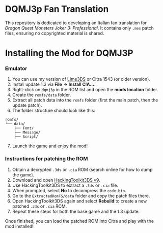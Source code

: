 # DQMJ3p Fan Translation

This repository is dedicated to developing an Italian fan translation for _Dragon Quest Monsters Joker 3: Professional_. It contains only `.mes` patch files, ensuring no copyrighted material is shared.

# Installing the Mod for DQMJ3P

<h3>Emulator</h3>

1. You can use my version of [Lime3DS](https://github.com/Lurpigi/lime3ds-dqmj3p) or Citra 1543 (or older version).
2. Install update 1.3 via **File** → **Install CIA…**.
3. Right-click on `dqmj3p` in the ROM list and open the **mods location** folder.
4. Create the `romfs/data` folder.
5. Extract all patch data into the `romfs` folder (first the main patch, then the update patch).
6. The folder structure should look like this:

```
romfs/
└── data/
    ├── Font/
    ├── Message/
    ├── Script/
```

7. Launch the game and enjoy the mod!

<h3>Instructions for patching the ROM</h3>

1. Obtain a decrypted `.3ds` or `.cia` ROM (search online for how to dump the game).
2. Download and open [HackingToolkit3DS v9](https://github.com/Asia81/HackingToolkit9DS/releases/tag/9).
3. Use HackingToolkit3DS to extract a `.3ds` or `.cia` file.
4. When prompted, select **No** to decompress the `code.bin`.
5. Go to the `ExtractedRomFS/data` folder and copy the patch files there.
6. Open HackingToolkit3DS again and select **Rebuild** to create a new patched `.3ds` or `.cia` ROM.
7. Repeat these steps for both the base game and the 1.3 update.

Once finished, you can load the patched ROM into Citra and play with the mod installed!

